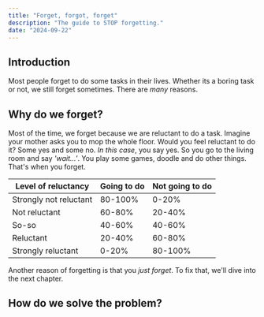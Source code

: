 ```yaml
---
title: "Forget, forgot, forget"
description: "The guide to STOP forgetting."
date: "2024-09-22"
---
```


## Introduction

Most people forget to do some tasks in their lives. Whether its a boring task or not, we still forget sometimes. There are _many_ reasons.

## Why do we forget?

Most of the time, we forget because we are reluctant to do a task. Imagine your mother asks you to mop the whole floor. Would you feel reluctant to do it? Some yes and some no. _In this case_, you say yes. So you go to the living room and say _'wait...'_. You play some games, doodle and do other things. That's when you forget.

| Level of reluctancy    | Going to do | Not going to do |
| ---------------------- | ----------- | --------------- |
| Strongly not reluctant | 80-100%     | 0-20%           |
| Not reluctant          | 60-80%      | 20-40%          |
| So-so                  | 40-60%      | 40-60%          |
| Reluctant              | 20-40%      | 60-80%          |
| Strongly reluctant     | 0-20%       | 80-100%         |

Another reason of forgetting is that you _just forget_. To fix that, we'll dive into the next chapter.

## How do we solve the problem?